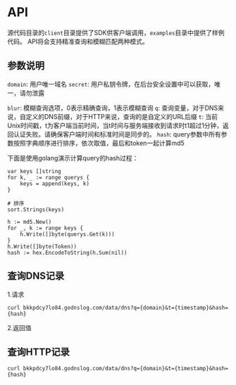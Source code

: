 # API

源代码目录的`client`目录提供了SDK供客户端调用，`examples`目录中提供了样例代码。
API将会支持精准查询和模糊匹配两种模式。

## 参数说明

`domain`: 用户唯一域名
`secret`: 用户私钥令牌，在后台安全设置中可以获取，唯一，请勿泄露


`blur`: 模糊查询选项，0表示精确查询，1表示模糊查询
`q`: 查询变量，对于DNS来说，自定义的DNS前缀，对于HTTP来说，查询的是自定义的URL后缀
`t`: 当前Unix时间戳，t为客户端当前时间，当t时间与服务端接收到请求时t1超过1分钟，返回认证失败。请确保客户端时间和标准时间是同步的。
`hash`: query参数中所有参数按照字典顺序进行排序，依次取值，最后和token一起计算md5

下面是使用golang演示计算query的hash过程：

```golang
var keys []string
for k, _ := range querys {
	keys = append(keys, k)
}

# 排序
sort.Strings(keys)

h := md5.New()
for _, k := range keys {
	h.Write([]byte(querys.Get(k)))
}
h.Write([]byte(Token))
hash := hex.EncodeToString(h.Sum(nil))
```

## 查询DNS记录

1.请求
```
curl bkkpdcy7lo84.godnslog.com/data/dns?q={domain}&t={timestamp}&hash={hash}

```
2.返回值



## 查询HTTP记录

```
curl bkkpdcy7lo84.godnslog.com/data/dns?q={domain}&t={timestamp}&hash={hash}

```
